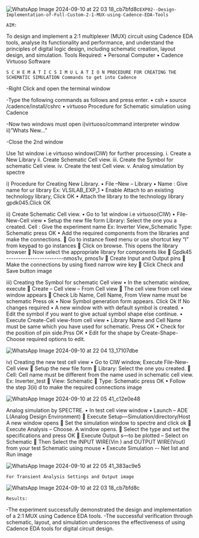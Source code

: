 ![WhatsApp Image 2024-09-10 at 22 03 18_cb7bfd8c](https://github.com/user-attachments/assets/31120ebc-a3b0-44b2-92d7-5d2a30c14158)`EXP02--Design-Implementation-of-Full-Custom-2-1-MUX-using-Cadence-EDA-Tools`

`AIM:` 

To design and implement a 2:1 multiplexer (MUX) circuit using Cadence EDA tools, analyse its functionality and performance, and understand the principles of digital logic design, including schematic creation, layout design, and simulation. Tools Required: • Personal Computer • Cadence Virtuoso Software

`S C H E M A T I C S I M U L A T I O N PROCEDURE FOR CREATING THE SCHEMATIC SIMULATION Commands to get into Cadence`

-Right Click and open the terminal window <brk>

-Type the following commands as follows and press enter. 
• csh<brk>
• source /cadence/install/cshrc <brk>
• virtuoso Procedure for Schematic simulation using Cadence <brk>

-Now two windows must open <brk>
i)virtuoso/command interpreter window <brk>
ii)”Whats New…” <brk>

-Close the 2nd window

Use 1st window i.e virtuoso window(CIW) for further processing.<brk>
i. Create a New Library <brk>
ii. Create Schematic Cell view.<brk>
iii. Create the Symbol for schematic Cell view.<brk>
iv. Create the test Cell view. <brk>
v. Analog simulation by spectre<brk>

i) Procedure for Creating New Library. <brk>
• File –New – Library <brk>
• Name : Give name for ur library Ex: VLSILAB_EXP_1<brk>
• Enable Attach to an existing technology library, Click OK <brk>
• Attach the library to the technology library gpdk045.Click OK <brk>

ii) Create Schematic Cell view. • Go to 1st window i.e virtuoso(CIW) <brk>
• File-New-Cell view • Setup the new file form Library: Select the one you a created. Cell : Give the experiment name Ex: Inverter View_Schematic Type: Schematic press OK <brk>
• Add the required components from the libraries and make the connections.  Go to instance fixed menu or use shortcut key “I” from keypad to go instances  Click on browse. This opens the library browser  Now select the appropriate library for components like  Gpdk45 ------------------------nmos1v, pmos1v  Create Input and Output pins  Make the connections by using fixed narrow wire key  Click Check and Save button image

iii) Creating the Symbol for schematic Cell view 
• In the schematic window, execute  Create – Cell view – From Cell view  The cell view from cell view window appears  Check Lib Name, Cell Name, From View name must be schematic Press ok • Now Symbol generation form appears. Click Ok If No changes required 
• A new window with with default symbol is created.<brk>
• Edit the symbol if you want to give actual symbol shape else continue. <brk>
• Execute Create-Cell view-from cell view • Library Name and Cell Name must be same which you have used for schematic. Press OK • Check for the position of pin side.Prss OK<brk> 
• Edit for the shape by Create-Shape-Choose required options to edit.<brk>

![WhatsApp Image 2024-09-10 at 22 04 13_17107dbe](https://github.com/user-attachments/assets/6b0d1f24-0856-4045-a2a9-948747dfa4bc)

iv) Creating the new test cell view<brk>
• Go to CIW window, Execute File-New-Cell view  Setup the new file form  Library: Select the one you created.  Cell: Cell name must be different from the name used in schematic cell view. Ex: Inverter_test  View: Schematic  Type: Schematic press OK <brk>
• Follow the step 3(ii) d to make the required connections image

![WhatsApp Image 2024-09-10 at 22 05 41_c12e0e48](https://github.com/user-attachments/assets/e2a0c769-f17a-458f-be26-d96f0e1bac8d)


Analog simulation by SPECTRE. <brk>
• In test cell view window <brk>
• Launch – ADE L(Analog Design Environment)  Execute Setup—Simulation/directory/Host A new window opens  Set the simulation window to spectre and click ok  Execute Analysis – Choose. A window opens.  Select the type and set the specifications and press OK  Execute Output s—to be plotted – Select on Schematic  Then Select the INPUT WIRE(Vin ) and OUTPUT WIRE(Vout) from your test Schematic using mouse
• Execute Simulation -- Net list and Run image

![WhatsApp Image 2024-09-10 at 22 05 41_383ac9e5](https://github.com/user-attachments/assets/9bd0ce08-96a5-49df-83f1-f2debec1f6fc)


`For Transient Analysis Settings and Output image`


![WhatsApp Image 2024-09-10 at 22 03 18_cb7bfd8c](https://github.com/user-attachments/assets/30bf1863-8742-444c-9578-a75a4b2acf03)


`Results:`

-The experiment successfully demonstrated the design and implementation of a 2:1 MUX using Cadence EDA tools.<brk>
-The successful verification through schematic, layout, and simulation underscores the effectiveness of using Cadence EDA tools for digital circuit design.<brk>
